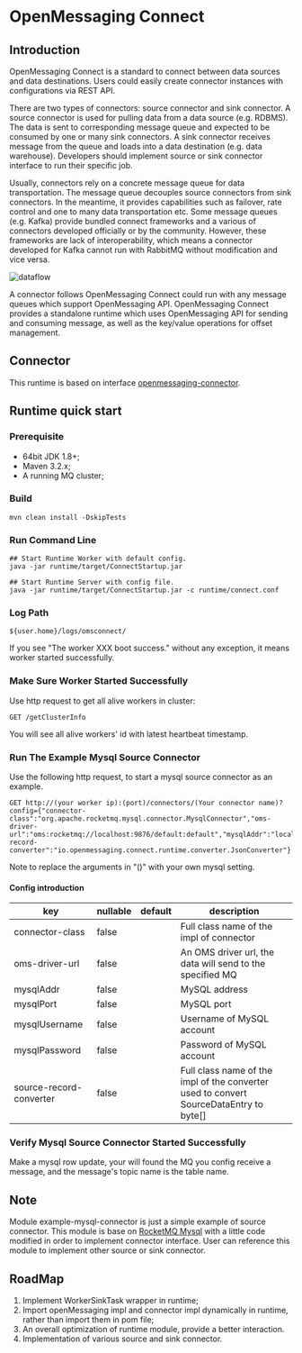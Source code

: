 # OpenMessaging Connect

## Introduction
OpenMessaging Connect is a standard to connect between data sources and data destinations. Users could easily create connector instances with configurations via REST API.

There are two types of connectors: source connector and sink connector. A source connector is used for pulling data from a data source (e.g. RDBMS).
The data is sent to corresponding message queue and expected to be consumed by one or many sink connectors.
A sink connector receives message from the queue and loads into a data destination (e.g. data warehouse).
Developers should implement source or sink connector interface to run their specific job.

Usually, connectors rely on a concrete message queue for data transportation. The message queue decouples source connectors from sink connectors.
In the meantime, it provides capabilities such as failover, rate control and one to many data transportation etc.
Some message queues (e.g. Kafka) provide bundled connect frameworks and a various of connectors developed officially or by the community.
However, these frameworks are lack of interoperability, which means a connector developed for Kafka cannot run with 
RabbitMQ without modification and vice versa.

![dataflow](flow.png "dataflow")

A connector follows OpenMessaging Connect could run with any message queues which support OpenMessaging API.
OpenMessaging Connect provides a standalone runtime which uses OpenMessaging API for sending and consuming message,
as well as the key/value operations for offset management.

## Connector

This runtime is based on interface [openmessaging-connector](https://github.com/openmessaging/openmessaging-connector).

## Runtime quick start

### Prerequisite

* 64bit JDK 1.8+;
* Maven 3.2.x;
* A running MQ cluster;

### Build

```
mvn clean install -DskipTests
```

### Run Command Line

```
## Start Runtime Worker with default config.
java -jar runtime/target/ConnectStartup.jar

## Start Runtime Server with config file.
java -jar runtime/target/ConnectStartup.jar -c runtime/connect.conf
```

### Log Path

```
${user.home}/logs/omsconnect/
```

If you see "The worker XXX boot success." without any exception, it means worker started successfully.

### Make Sure Worker Started Successfully

Use http request to get all alive workers in cluster:
```
GET /getClusterInfo
```
You will see all alive workers' id with latest heartbeat timestamp.

### Run The Example Mysql Source Connector

Use the following http request, to start a mysql source connector as an example.
```
GET http://(your worker ip):(port)/connectors/(Your connector name)?config={"connector-class":"org.apache.rocketmq.mysql.connector.MysqlConnector","oms-driver-url":"oms:rocketmq://localhost:9876/default:default","mysqlAddr":"localhost","mysqlPort":"3306","mysqlUsername":"username","mysqlPassword":"password","source-record-converter":"io.openmessaging.connect.runtime.converter.JsonConverter"}
```
Note to replace the arguments in "()" with your own mysql setting.

#### Config introduction

|key               |nullable|default    |description|
|------------------|--------|-----------|-----------|
|connector-class         |false   |           |Full class name of the impl of connector|
|oms-driver-url         |false   |           |An OMS driver url, the data will send to the specified MQ|
|mysqlAddr        |false   |           |MySQL address|
|mysqlPort         |false   |           |MySQL port|
|mysqlUsername         |false   |           |Username of MySQL account|
|mysqlPassword         |false   |           |Password of MySQL account|
|source-record-converter         |false   |           |Full class name of the impl of the converter used to convert SourceDataEntry to byte[]|


### Verify Mysql Source Connector Started Successfully

Make a mysql row update, your will found the MQ you config receive a message, and the message's topic name is the table name.

## Note

Module example-mysql-connector is just a simple example of source connector. 
This module is base on [RocketMQ Mysql](https://github.com/apache/rocketmq-externals/tree/master/rocketmq-mysql) with a little code modified in order to implement connector interface.
User can reference this module to implement other source or sink connector.

## RoadMap

1. Implement WorkerSinkTask wrapper in runtime;
2. Import openMessaging impl and connector impl dynamically in runtime, rather than import them in pom file;
3. An overall optimization of runtime module, provide a better interaction.
4. Implementation of various source and sink connector.